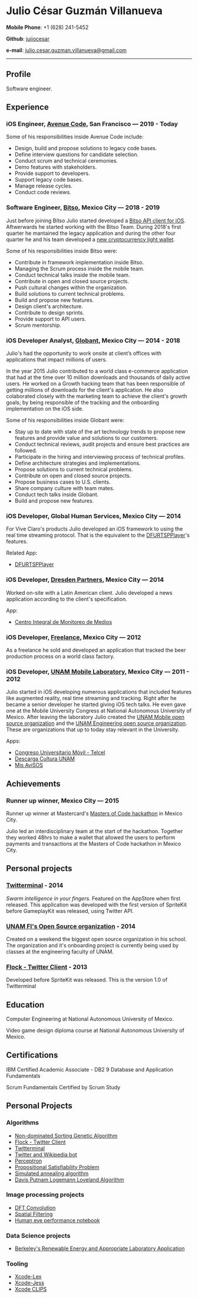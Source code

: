 # Julio César Guzmán Villanueva

**Mobile Phone**: +1 (628) 241-5452

**Github**: [juiiocesar](http://github.com/juiiocesar)

**e-mail**: julio.cesar.guzman.villanueva@gmail.com

****

## Profile
Software engineer.

## Experience

### iOS Engineer, [Avenue Code](https://www.avenuecode.com), San Francisco — 2019 - Today

Some of his responsibilities inside Avenue Code include:

- Design, build and propose solutions to legacy code bases.
- Define interview questions for candidate selection.
- Conduct scrum and technical ceremonies.
- Demo features with stakeholders.
- Provide support to developers.
- Support legacy code bases.
- Manage release cycles.
- Conduct code reviews.

### Software Engineer, [Bitso](https://www.bitso.com/), Mexico City — 2018 - 2019

Just before joining Bitso Julio started developed a [Bitso API client for iOS](https://github.com/JuIioCesar/Bitso). Aftwerwards he started working with the Bitso Team. During 2018's first quarter he mantained the legacy application and during the other four quarter he and his team developed a [new cryptocurrency light wallet](https://apps.apple.com/us/app/bitso/id1292836438). 

Some of his responsibilities inside Bitso were:

- Contribute in framework implementation inside Bitso.
- Managing the Scrum process inside the mobile team.
- Conduct technical talks inside the mobile team.
- Contribute in open and closed source projects.
- Push cultural changes within the organization.
- Build solutions to current technical problems.
- Build and propose new features.
- Design client's architecture.
- Contribute to design sprints. 
- Provide support to API users.
- Scrum mentorship.

### iOS Developer Analyst, [Globant](https://www.globant.com/), Mexico City — 2014 - 2018

Julio's had the opportunity to work onsite at client’s offices with applications that impact millions of users.

In the year 2015 Julio contributed to a world class e-commerce application that had at the time over 10 million downloads and thousands of daily active users. He worked on a Growth hacking team that has been responsible of getting millions of downloads for the client's application. He also colaborated closely with the marketing team to achieve the client's growth goals; by being responsible of the tracking and the onboarding implementation on the iOS side.  

Some of his responsibilities inside Globant were:

- Stay up to date with state of the art technology trends to propose new features and provide value and solutions to our customers.
- Conduct technical reviews, audit projects and ensure best practices are followed.
- Participate in the hiring and interviewing process of technical profiles.
- Define architecture strategies and implementations.
- Propose solutions to current technical problems.
- Contribute on open and closed source projects.
- Propose business cases to U.S. clients.
- Share company culture with team mates.
- Conduct tech talks inside Globant.
- Build and propose new features.

### iOS Developer, Global Human Services, Mexico City — 2014

For Vive Claro's products Julio developed an iOS framework to using the real time streaming protocol. That is the equivalent to the [DFURTSPPlayer](https://github.com/durfu/DFURTSPPlayer)'s features.

Related App: 

- [DFURTSPPlayer](https://github.com/durfu/DFURTSPPlayer)

### iOS Developer, [Dresden Partners](http://www.dresdenpartners.com), Mexico City — 2014

Worked on-site with a Latin American client. Julio developed a news application according to the client's specification.

App: 

- [Centro Integral de Monitoreo de Medios](https://itunes.apple.com/us/app/cimm/id844331719?mt=8)

### iOS Developer, [Freelance](http://julio.work), Mexico City — 2012

As a freelance he sold and developed an application that tracked the beer production process on a world class factory.

### iOS Developer, [UNAM Mobile Laboratory](http://mobile.unam.mx), Mexico City — 2011 - 2012

Julio started in iOS developing numerous applications that included features like augmented reality, real time streaming and tracking. Right after he became a senior developer he started giving iOS tech talks. He even gave one at the Mobile University Congress at National Autonomous University of Mexico. After leaving the laboratory Julio created the [UNAM Mobile open source organization](https://github.com/UNAMMobile) and the [UNAM Engineering open source organization](https://github.com/unamfi). These are organizations that up to today stay relevant in the University.

Apps:

- [Congreso Universitario Móvil - Telcel](https://itunes.apple.com/ru/app/congreso-universitario-movil/id716260362?l=en&mt=8)
- [Descarga Cultura UNAM](https://itunes.apple.com/mx/app/descarga-cultura-unam/id950397556?mt=8)
- [Mis AviSOS](https://apps.unam.mx/mis-avisos-2/)

## Achievements
### Runner up winner, Mexico City — 2015

Runner up winner at Mastercard's [Masters of Code hackathon](https://newsroom.mastercard.com/videos/masters-of-code-hackathon-in-mexico-city/) in Mexico City. 

Julio led an interdisciplinary team at the start of the hackathon. Together they worked 48hrs to make a wallet that allowed the users to perform payments and transactions at the Masters of Code hackathon in Mexico City. 

## Personal projects
### [Twitterminal](https://itunes.apple.com/us/app/twitterminal/id788443372?mt=8) - 2014

_Swarm intelligence in your fingers._ Featured on the AppStore when first released. This application was developed with the first version of SpriteKit before GameplayKit was released, using Twitter API.

### [UNAM FI's Open Source organization](https://github.com/unamfi) - 2014

Created on a weekend the biggest open source organization in his school. The organization and it's onboarding project is currently being used by classes at the engineering faculty of UNAM.

### [Flock - Twitter Client](https://itunes.apple.com/us/app/flock-twitter-client/id544536195?mt=8) - 2013

Developed before SpriteKit was released. This is the version 1.0 of Twitterminal

## Education
Computer Engineering at National Autonomous University of Mexico.

Video game design diploma course at National Autonomous University of Mexico.

## Certifications 

IBM Certified Academic Associate - DB2 9 Database and Application Fundamentals

Scrum Fundamentals Certified by Scrum Study

## Personal Projects

### Algorithms
- [Non-dominated Sorting Genetic Algorithm](https://github.com/unamfi/NSGA-II)
- [Flock - Twitter Client](https://itunes.apple.com/us/app/flock-twitter-client/id544536195?mt=8)
- [Twitterminal](https://itunes.apple.com/us/app/twitterminal/id788443372?mt=8)
- [Twitter and Wikipedia bot](https://github.com/unamfi/Twitter-and-Wikipedia-bot)
- [Perceptron](https://github.com/unamfi/Perceptron)
- [Propositional Satisfiability Problem](https://github.com/unamfi/SAT)
- [Simulated annealing algorithm](https://github.com/unamfi/SA)
- [Davis Putnam Logemann Loveland Algorithm](https://github.com/unamfi/DPLL)

### Image processing projects
- [DFT Convolution](https://github.com/unamfi/DFT-Convolution)
- [Spatial Filtering](https://github.com/unamfi/Spatial-Filtering)
- [Human eye performance notebook](https://github.com/unamfi/Human-eye-performance)

### Data Science projects
- [Berkeley's Renewable Energy and Appropriate Laboratory Application](https://github.com/JuIioCesar/Renewable-Energy-and-Appropriate-Laboratory)

### Tooling
- [Xcode-Lex](https://github.com/unamfi/Xcode-Lex)
- [Xcode-Jess](https://github.com/unamfi/Xcode-Jess)
- [Xcode CLIPS](https://github.com/unamfi/Xcode-CLIPS)
